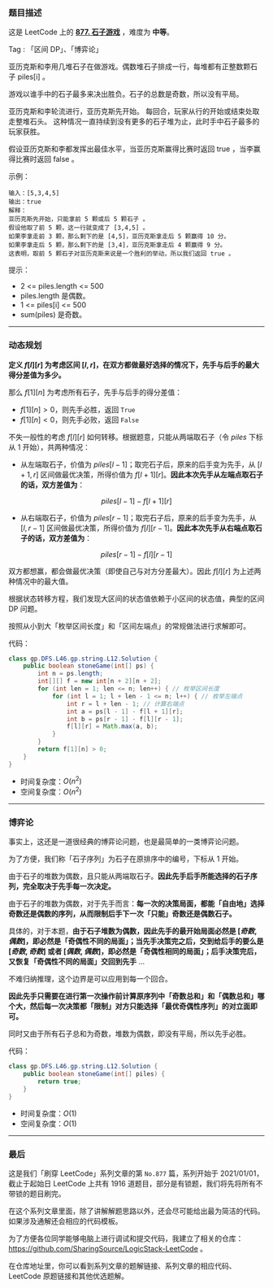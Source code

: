 ### 题目描述

这是 LeetCode 上的 **[877. 石子游戏](https://leetcode-cn.com/problems/stone-game/solution/gong-shui-san-xie-jing-dian-qu-jian-dp-j-wn31/)** ，难度为 **中等**。

Tag : 「区间 DP」、「博弈论」



亚历克斯和李用几堆石子在做游戏。偶数堆石子排成一行，每堆都有正整数颗石子 piles[i] 。

游戏以谁手中的石子最多来决出胜负。石子的总数是奇数，所以没有平局。

亚历克斯和李轮流进行，亚历克斯先开始。 每回合，玩家从行的开始或结束处取走整堆石头。 这种情况一直持续到没有更多的石子堆为止，此时手中石子最多的玩家获胜。

假设亚历克斯和李都发挥出最佳水平，当亚历克斯赢得比赛时返回 true ，当李赢得比赛时返回 false 。


示例：
```
输入：[5,3,4,5]
输出：true
解释：
亚历克斯先开始，只能拿前 5 颗或后 5 颗石子 。
假设他取了前 5 颗，这一行就变成了 [3,4,5] 。
如果李拿走前 3 颗，那么剩下的是 [4,5]，亚历克斯拿走后 5 颗赢得 10 分。
如果李拿走后 5 颗，那么剩下的是 [3,4]，亚历克斯拿走后 4 颗赢得 9 分。
这表明，取前 5 颗石子对亚历克斯来说是一个胜利的举动，所以我们返回 true 。
```

提示：
* 2 <= piles.length <= 500
* piles.length 是偶数。
* 1 <= piles[i] <= 500
* sum(piles) 是奇数。

---

### 动态规划

**定义 $f[l][r]$ 为考虑区间 $[l,r]$，在双方都做最好选择的情况下，先手与后手的最大得分差值为多少。**

那么 $f[1][n]$ 为考虑所有石子，先手与后手的得分差值：

* $f[1][n] > 0$，则先手必胜，返回 `True`
* $f[1][n] < 0$，则先手必败，返回 `False`

不失一般性的考虑 $f[l][r]$ 如何转移。根据题意，只能从两端取石子（令 $piles$ 下标从 $1$ 开始），共两种情况：

* 从左端取石子，价值为 $piles[l - 1]$；取完石子后，原来的后手变为先手，从 $[l + 1, r]$ 区间做最优决策，所得价值为 $f[l + 1][r]$。**因此本次先手从左端点取石子的话，双方差值为**：

$$
piles[l - 1] - f[l + 1][r]
$$

* 从右端取石子，价值为 $piles[r - 1]$；取完石子后，原来的后手变为先手，从 $[l, r - 1]$ 区间做最优决策，所得价值为 $f[l][r - 1]$。**因此本次先手从右端点取石子的话，双方差值为**：

$$
piles[r - 1] - f[l][r - 1]
$$

双方都想赢，都会做最优决策（即使自己与对方分差最大）。因此 $f[l][r]$ 为上述两种情况中的最大值。

根据状态转移方程，我们发现大区间的状态值依赖于小区间的状态值，典型的区间 DP 问题。

按照从小到大「枚举区间长度」和「区间左端点」的常规做法进行求解即可。

代码：
```Java []
class gp.DFS.L46.gp.string.L12.Solution {
    public boolean stoneGame(int[] ps) {
        int n = ps.length;
        int[][] f = new int[n + 2][n + 2]; 
        for (int len = 1; len <= n; len++) { // 枚举区间长度
            for (int l = 1; l + len - 1 <= n; l++) { // 枚举左端点
                int r = l + len - 1; // 计算右端点
                int a = ps[l - 1] - f[l + 1][r];
                int b = ps[r - 1] - f[l][r - 1];
                f[l][r] = Math.max(a, b);
            }
        }
        return f[1][n] > 0;
    }
}
```
* 时间复杂度：$O(n^2)$
* 空间复杂度：$O(n^2)$

---

### 博弈论

事实上，这还是一道很经典的博弈论问题，也是最简单的一类博弈论问题。

为了方便，我们称「石子序列」为石子在原排序中的编号，下标从 $1$ 开始。

由于石子的堆数为偶数，且只能从两端取石子。**因此先手后手所能选择的石子序列，完全取决于先手每一次决定。**

由于石子的堆数为偶数，对于先手而言：**每一次的决策局面，都能「自由地」选择奇数还是偶数的序列，从而限制后手下一次「只能」奇数还是偶数石子。**

具体的，对于本题，**由于石子堆数为偶数，因此先手的最开始局面必然是 $[奇数, 偶数]$，即必然是「奇偶性不同的局面」；当先手决策完之后，交到给后手的要么是 $[奇数,奇数]$ 或者 $[偶数,偶数]$，即必然是「奇偶性相同的局面」；后手决策完后，又恢复「奇偶性不同的局面」交回到先手** ...

不难归纳推理，这个边界是可以应用到每一个回合。

**因此先手只需要在进行第一次操作前计算原序列中「奇数总和」和「偶数总和」哪个大，然后每一次决策都「限制」对方只能选择「最优奇偶性序列」的对立面即可。**

同时又由于所有石子总和为奇数，堆数为偶数，即没有平局，所以先手必胜。

代码：
```Java []
class gp.DFS.L46.gp.string.L12.Solution {
    public boolean stoneGame(int[] piles) {
        return true;
    }
}
```
* 时间复杂度：$O(1)$
* 空间复杂度：$O(1)$

---

### 最后

这是我们「刷穿 LeetCode」系列文章的第 `No.877` 篇，系列开始于 2021/01/01，截止于起始日 LeetCode 上共有 1916 道题目，部分是有锁题，我们将先将所有不带锁的题目刷完。

在这个系列文章里面，除了讲解解题思路以外，还会尽可能给出最为简洁的代码。如果涉及通解还会相应的代码模板。

为了方便各位同学能够电脑上进行调试和提交代码，我建立了相关的仓库：https://github.com/SharingSource/LogicStack-LeetCode 。

在仓库地址里，你可以看到系列文章的题解链接、系列文章的相应代码、LeetCode 原题链接和其他优选题解。


